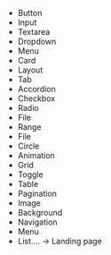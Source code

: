 - Button
- Input
- Textarea
- Dropdown
- Menu
- Card
- Layout
- Tab
- Accordion
- Checkbox
- Radio
- File
- Range
- File
- Circle
- Animation
- Grid
- Toggle
- Table
- Pagination
- Image
- Background
- Navigation
- Menu
- List....
  -> Landing page
